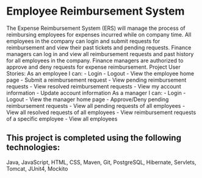 # Employee Reimbursement System
The Expense Reimbursement System (ERS) will manage the process of reimbursing employees for expenses incurred while on company time. All employees in the company can login and submit requests for reimbursement and view their past tickets and pending requests. Finance managers can log in and view all reimbursement requests and past history for all employees in the company. Finance managers are authorized to approve and deny requests for expense reimbursement. Project User Stories: As an employee I can: - Login - Logout - View the employee home page - Submit a reimbursement request - View pending reimbursement requests - View resolved reimbursement requests - View my account information - Update account information As a manager I can: - Login - Logout - View the manager home page - Approve/Deny pending reimbursement requests - View all pending requests of all employees - View all resolved requests of all employees - View reimbursement requests of a specific employee - View all employees

## This project is completed using the following technologies:
Java, JavaScript, HTML, CSS, Maven, Git, PostgreSQL, Hibernate, Servlets, Tomcat, JUnit4, Mockito

